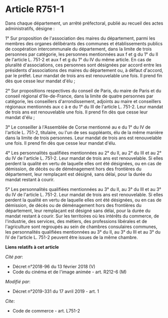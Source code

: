# Article R751-1

Dans chaque département, un arrêté préfectoral, publié au recueil des actes administratifs, désigne :

1° Sur proposition de l'association des maires du département, parmi les membres des organes délibérants des communes et
établissements publics de coopération intercommunale du département, dans la limite de trois personnes par catégorie, les
personnes mentionnées aux f et g du 1° du II de l'article L. 751-2 et aux f et g du 1° du IV du même article. En cas de
pluralité d'associations, ces personnes sont désignées par accord entre les présidents d'associations des maires du
département ou, à défaut d'accord, par le préfet. Leur mandat de trois ans est renouvelable une fois. Il prend fin dès que
cesse leur mandat d'élu ;

2° Sur propositions respectives du conseil de Paris, du maire de Paris et du conseil régional d'Ile-de-France, dans la limite
de quatre personnes par catégorie, les conseillers d'arrondissement, adjoints au maire et conseillers régionaux mentionnés
aux c à e du 1° du III de l'article L. 751-2. Leur mandat de trois ans est renouvelable une fois. Il prend fin dès que cesse
leur mandat d'élu ;

3° Le conseiller à l'Assemblée de Corse mentionné au e du 1° du IV de l'article L. 751-2, titulaire, ou l'un de ses
suppléants, élu de la même manière dans la limite de trois personnes. Leur mandat de trois ans est renouvelable une fois. Il
prend fin dès que cesse leur mandat d'élu.

4° Les personnalités qualifiées mentionnées au 2° du II, au 2° du III et au 2° du IV de l'article L. 751-2. Leur mandat de
trois ans est renouvelable. Si elles perdent la qualité en vertu de laquelle elles ont été désignées, ou en cas de démission,
de décès ou de déménagement hors des frontières du département, leur remplaçant est désigné, sans délai, pour la durée du
mandat restant à courir.

5° Les personnalités qualifiées mentionnées au 3° du II, au 3° du III et au 3° du IV de l'article L. 751-2. Leur mandat de
trois ans est renouvelable. Si elles perdent la qualité en vertu de laquelle elles ont été désignées, ou en cas de démission,
de décès ou de déménagement hors des frontières du département, leur remplaçant est désigné sans délai, pour la durée du
mandat restant à courir. Sur les territoires où les intérêts du commerce, de l'industrie, des services, des métiers, des
professions libérales et de l'agriculture sont regroupés au sein de chambres consulaires communes, les personnalités
qualifiées mentionnées au 3° du II, au 3° du III et au 3° du IV de l'article L. 751-2 peuvent être issues de la même chambre.

**Liens relatifs à cet article**

_Cité par_:

  - Décret n°2018-96 du 13 février 2018 (V)
  - Code du cinéma et de l'image animée - art. R212-6 (M)

_Modifié par_:

  - Décret n°2019-331 du 17 avril 2019 - art. 1

_Cite_:

  - Code de commerce - art. L751-2
